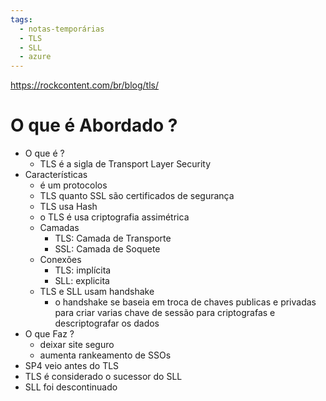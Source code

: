 ```yaml
---
tags:
  - notas-temporárias
  - TLS
  - SLL
  - azure
---
```



https://rockcontent.com/br/blog/tls/

# O que é Abordado ?
* O que é ?
	* TLS é a sigla de Transport Layer Security
* Características 
	* é um protocolos
	* TLS quanto SSL são certificados de segurança
	* TLS usa Hash
	* o TLS é usa criptografia assimétrica
	* Camadas
		* TLS: Camada de Transporte
		* SSL: Camada de Soquete
	* Conexões
		* TLS: implícita
		* SLL: explicita
	* TLS e SLL usam handshake
		* o handshake se baseia em troca de chaves publicas e privadas para criar varias chave de sessão para criptografas e descriptografar os dados
* O que Faz ?
	* deixar site seguro
	* aumenta rankeamento de SSOs
* SP4 veio antes do TLS
* TLS é considerado o sucessor do SLL
* SLL foi descontinuado